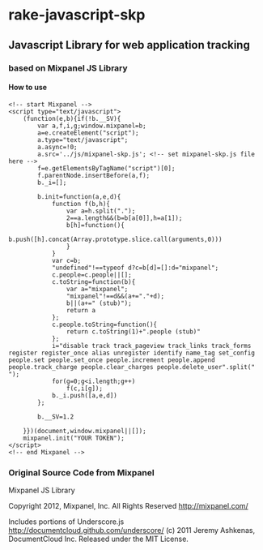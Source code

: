 rake-javascript-skp
===================

## Javascript Library for web application tracking ##

### based on Mixpanel JS Library ###



#### How to use ####
    <!-- start Mixpanel -->
    <script type="text/javascript">
        (function(e,b){if(!b.__SV){
            var a,f,i,g;window.mixpanel=b;
            a=e.createElement("script");
            a.type="text/javascript";
            a.async=!0;
            a.src='../js/mixpanel-skp.js'; <!-- set mixpanel-skp.js file here -->
            f=e.getElementsByTagName("script")[0];
            f.parentNode.insertBefore(a,f);
            b._i=[];

            b.init=function(a,e,d){
                function f(b,h){
                    var a=h.split(".");
                    2==a.length&&(b=b[a[0]],h=a[1]);
                    b[h]=function(){
                        b.push([h].concat(Array.prototype.slice.call(arguments,0)))
                    }
                }
                var c=b;
                "undefined"!==typeof d?c=b[d]=[]:d="mixpanel";
                c.people=c.people||[];
                c.toString=function(b){
                    var a="mixpanel";
                    "mixpanel"!==d&&(a+="."+d);
                    b||(a+=" (stub)");
                    return a
                };
                c.people.toString=function(){
                    return c.toString(1)+".people (stub)"
                };
                i="disable track track_pageview track_links track_forms register register_once alias unregister identify name_tag set_config people.set people.set_once people.increment people.append people.track_charge people.clear_charges people.delete_user".split(" ");
                for(g=0;g<i.length;g++)
                    f(c,i[g]);
                b._i.push([a,e,d])
            };

            b.__SV=1.2

        }})(document,window.mixpanel||[]);
        mixpanel.init("YOUR TOKEN");
    </script>
    <!-- end Mixpanel -->


### Original Source Code from Mixpanel ###
Mixpanel JS Library 

Copyright 2012, Mixpanel, Inc. All Rights Reserved
http://mixpanel.com/

Includes portions of Underscore.js
http://documentcloud.github.com/underscore/
(c) 2011 Jeremy Ashkenas, DocumentCloud Inc.
Released under the MIT License.


